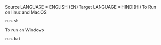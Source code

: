 Source LANGUAGE = ENGLISH (EN)
Target LANGUAGE = HINDI(HI)
To Run on linux and Mac OS
```
run.sh
```
To run on Windows
```
run.bat
```